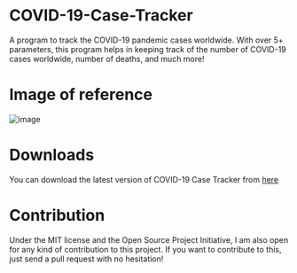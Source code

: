 # COVID-19-Case-Tracker
A program to track the COVID-19 pandemic cases worldwide. With over 5+ parameters, this program helps in keeping track of the number of COVID-19 cases worldwide, number of deaths, and much more!

# Image of reference

![image](https://user-images.githubusercontent.com/82705218/130108554-fdf5241f-9410-4fa0-9c37-fc19d7dd65a6.png)


# Downloads
You can download the latest version of COVID-19 Case Tracker from [here](https://github.com/Ne10-Neon/COVID-19-Case-Tracker/releases/tag/v2.0)

# Contribution
Under the MIT license and the Open Source Project Initiative, I am also open for any kind of contribution to this project. If you want to contribute to this, just send a pull request with no hesitation!

